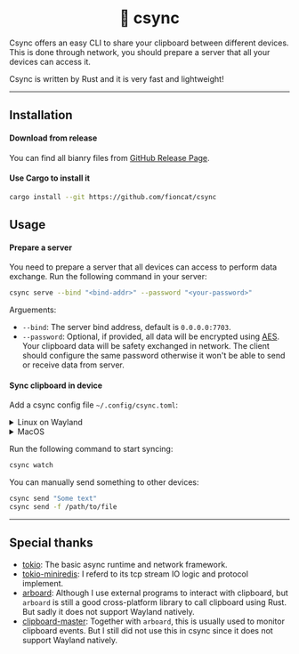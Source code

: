 <div align="center">
<h1>📄 csync</h1>
</div>

Csync offers an easy CLI to share your clipboard between different devices. This is done through network, you should prepare a server that all your devices can access it.

Csync is written by Rust and it is very fast and lightweight!

---

## Installation

#### Download from release

You can find all bianry files from [GitHub Release Page](https://github.com/fioncat/csync/releases).

#### Use Cargo to install it

```bash
cargo install --git https://github.com/fioncat/csync
```

## Usage

#### Prepare a server

You need to prepare a server that all devices can access to perform data exchange. Run the following command in your server:

```bash
csync serve --bind "<bind-addr>" --password "<your-password>"
```

Arguements:

- `--bind`: The server bind address, default is `0.0.0.0:7703`.
- `--password`: Optional, if provided, all data will be encrypted using [AES](https://en.wikipedia.org/wiki/Advanced_Encryption_Standard). Your clipboard data will be safety exchanged in network. The client should configure the same password otherwise it won't be able to send or receive data from server.

#### Sync clipboard in device

Add a csync config file `~/.config/csync.toml`:

<details>
<summary>Linux on Wayland</summary>

Require package `wl-clipboard`.

```toml
# ~/.config/csync.toml

server = "127.0.0.1:7703"  # The server address
device = "test-device"     # The current device name, should be unique
password = "test password" # The server password

watch = ["ucloud-mac"]  # The other devices to watch

[read]
notify = true
interval = 200

[write]
text_cmd = ["wl-copy"]
download_image = true
```

Run the following command to watch clipboard events and notify them to csync:

```bash
wl-paste --no-newline --watch csync notify
```

</details>

<details>
<summary>MacOS</summary>

```toml
# ~/.config/csync.toml

server = "127.0.0.1:7703"  # The server address
device = "test-device"     # The current device name, should be unique
password = "test password" # The server password

watch = ["ucloud-mac"]  # The other devices to watch

[read]
cmd = ["pbpaste"]
interval = 200

[write]
text_cmd = ["pbcopy"]
download_image = true
```

</details>

Run the following command to start syncing:

```bash
csync watch
```

You can manually send something to other devices:

```bash
csync send "Some text"
csync send -f /path/to/file
```

---

## Special thanks

- [tokio](https://github.com/tokio-rs/tokio): The basic async runtime and network framework.
- [tokio-miniredis](https://github.com/tokio-rs/mini-redis): I referd to its tcp stream IO logic and protocol implement.
- [arboard](https://github.com/1Password/arboard): Although I use external programs to interact with clipboard, but `arboard` is still a good cross-platform library to call clipboard using Rust. But sadly it does not support Wayland natively.
- [clipboard-master](https://github.com/DoumanAsh/clipboard-master): Together with `arboard`, this is usually used to monitor clipboard events. But I still did not use this in csync since it does not support Wayland natively.

